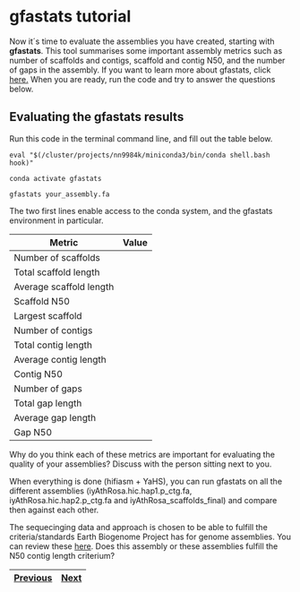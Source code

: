 # gfastats tutorial

Now it´s time to evaluate the assemblies you have created, starting with **gfastats**. This tool summarises some important assembly metrics such as number of scaffolds and contigs, scaffold and contig N50, and the number of gaps in the assembly. If you want to learn more about gfastats, click [here.](https://github.com/vgl-hub/gfastats) When you are ready, run the code and try to answer the questions below.

## Evaluating the gfastats results

Run this code in the terminal command line, and fill out the table below.


```
eval "$(/cluster/projects/nn9984k/miniconda3/bin/conda shell.bash hook)" 

conda activate gfastats

gfastats your_assembly.fa
```
The two first lines enable access to the conda system, and the gfastats environment in particular. 


Metric | Value
-------|-------
Number of scaffolds |
Total scaffold length |
Average scaffold length |
Scaffold N50 |
Largest scaffold |
Number of contigs |
Total contig length |
Average contig length |
Contig N50 |
Number of gaps |
Total gap length | 
Average gap length |
Gap N50 |


Why do you think each of these metrics are important for evaluating the quality of your assemblies? Discuss with the person sitting next to you.

When everything is done (hifiasm + YaHS), you can run gfastats on all the different assemblies (iyAthRosa.hic.hap1.p_ctg.fa, iyAthRosa.hic.hap2.p_ctg.fa and iyAthRosa_scaffolds_final) and compare then against each other.

The sequecinging data and approach is chosen to be able to fulfill the criteria/standards Earth Biogenome Project has for genome assemblies. You can review these [here](https://www.earthbiogenome.org/assembly-standards). Does this assembly or these assemblies fulfill the N50 contig length criterium?


|[Previous](https://github.com/ebp-nor/genome-assembly-workshop-2023/blob/main/05_YaHS.md)|[Next](https://github.com/ebp-nor/genome-assembly-workshop-2023/blob/main/07_BUSCO.md)|
|---|---|
